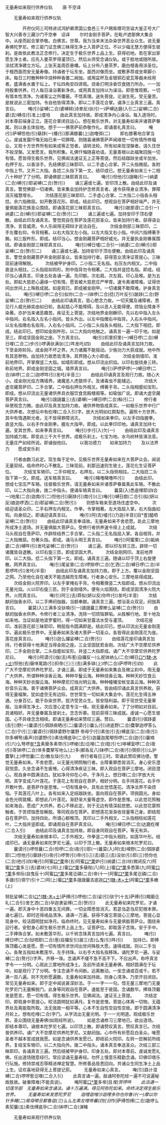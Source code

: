   无量寿如来观行供养仪轨
　　唐 不空译




　　无量寿如来观行供养仪轨

　　　　开府仪同三司特进试鸿胪卿肃国公食邑三千户赐紫赠司空谥大鉴正号大广智大兴善寺三藏沙门不空奉　诏译
　　尔时金刚手菩萨。在毗卢遮那佛大集会中。从座而起合掌恭敬。白佛言。世尊。我为当来末法杂染世界恶业众生。说无量寿佛陀罗尼。修三密门证念佛三昧得生净土入菩萨正位。不以少福无慧方便得生彼刹。是故依此教法正念修行。决定生于极乐世界上品上生。获得初地。若在家出家愿生净土者。应先入曼茶罗得灌顶已。然后从师受念诵仪轨。或于胜地或随所居。涂拭清净建立方坛。上张天盖周匝悬幡。坛上分布八曼茶罗。磨白檀香用涂圣位。于檀西面而安无量寿像。持诵者于坛东坐。面西对像而坐。或敷茅荐或坐卑脚小床。每日三时散种种华烧种种香置二阙伽。或用盆杯及金银铜石瓷瓦等器未经用者。盛满香水置于坛上。于坛四角安四贤瓶。烧香灯明涂香饮食随力所办。一一加持殷重供养。行人每日澡浴著新净衣。或用真言加持以为澡浴。即思惟观察。一切有情本性清净。为诸客尘之所覆蔽。不悟真理。迷失菩提。沦溺生死。受无量苦。是故说此三密加持。令自他皆得清净。即以二手莲花合掌。诵净三业真言三遍。真言曰。
　　唵(引)娑嚩(二合)婆嚩秫(诗聿反)驮(引一)萨嚩达磨(入引二)娑嚩(二合)婆(去)嚩戍(引准上)度唅
　　由此真言加持故。即成清净内心澡浴。每入道场时。对本尊前端身正立。莲花合掌闭目运心。想在极乐世界。对无量寿如来并诸菩萨眷属。则以身五体投地。想于一一佛菩萨前恭敬作礼。即诵普礼真言曰。
　　唵(引)萨嚩怛他(引)蘖跢(一)播(引)那满娜曩(上)迦噜弭(二)
　　即右膝著地合掌当心。虔诚发露忏悔无始已来一切罪障。则随喜诸佛菩萨声闻缘觉一切有情所修福业。又观十方世界所有如来成等正觉者。请转法轮。所有如来现涅槃者。请久住世不般涅槃。又发愿言。我所积集。礼佛忏悔随喜劝请。无量善根以此福聚回施一切有情。愿皆得生极乐世界。见佛闻法速证无上正等菩提。然后结跏趺坐或半加坐。右押于左。以香涂手。先结佛部三昧耶印。以二手虚心合掌。开二头指微屈。各附中指上节。又开二大指。各捻二头指下第一文。结印成已。想无量寿如来三十二相八十种好了了分明。即诵佛部三昧耶真言曰。
　　唵(引)怛他(引)誐睹(引一)纳婆(二合)嚩(引)耶裟嚩(二合)贺(引)
　　诵三遍或七遍。安印顶上散。由结此印及诵真言。警觉佛部一切诸佛。皆来集会加持护念修真言者。速令获得身业清净。罪障消灭福慧增长。
　　次结莲花部三昧耶印。二手虚心合掌。二大指二小指各头相捻。余六指微屈。如开敷莲花形。即成。结此印已。想观自在菩萨相好端严。并无量俱胝莲花族圣众围绕。即诵莲花部三昧耶真言曰。
　　唵(引)跛那谟(二合引一)纳婆(二合)嚩(引)耶娑嚩(二合)贺(引二)
　　诵三遍或七遍。加持安印于顶右便散。由结此印及诵真言。警觉观自在菩萨及莲花部圣众。皆来加持行者。获得语业清净。言音威肃。令人乐闻得无碍辩才说法自在。
　　次结金刚部三昧耶印。二手左覆右仰。令背相著。以右大指叉左小指。以左大指叉右小指。中间六指缚著手腕。如三股杵形。即成。结印当心。想金刚藏菩萨相好威光。并无量执金刚眷属围绕。即诵金刚部三昧耶真言曰。
　　唵(引)嚩日嚧(二合引一)纳婆(二合)嚩(引)耶娑嚩(二合)贺(引二)
　　诵三遍或七遍。加持安印于顶左便散。由结此印及诵真言。警觉金刚藏菩萨并金刚部圣众。皆来加持行者。获得意业清净证菩提心。三昧现前速得解脱。
　　次结被甲护身印。二小指二无名指。右压左内相叉。二中指直竖头相拄。二头指屈如钩形。附中指背勿令相著。二大指并竖捻名指。即成。结印当心诵真言。印身五处各诵一遍。先印额。次右肩。次左肩。印心及喉。是为五处。即起大慈悲心遍缘一切有情。愿皆被大慈悲庄严甲胄。速令离诸障难。证得世间出世间上上殊胜成就。如是观已。即成被金刚甲。一切诸魔不敢障难。护身真言曰。
　　唵(引)嚩日啰(二合引)拟你(二合一)钵啰(二合)捻(万叶反引)跛跢(二合)野娑嚩(二合)贺(引二)
　　由结此印诵真言。慈心愍念力故。一切天魔及诸障者。悉见行人威光赫奕由如日轮。各起慈心不能障碍。及以恶人无能得便。烦恼业障身不染著。亦护当来诸恶趣苦。疾证无上菩提。次结地界金刚橛印。先以右中指入左头中指间。右名指入左名小指间。皆头外出。以左中指缴右中指背。入右头中指间。以左名指缴右名指背。入右名小指间。二小指二头指各头相拄。二大指下相捻。即成。结此印已。想印如金刚杵形。以二大指向地触之。诵真言一遍一印于地。如是至三。即成坚固金刚之座。下方真言曰。
　　唵(引)抧里抧里(一)嚩日啰(二合)嚩日哩(二合二)步(引)啰满驮满驮(三)吽发吒(四)
　　由结此印及诵真言加持力故。下至金刚轮际。成金刚不坏之界。大力诸魔不能摇动。少施功力大获成就。地中所有其恶秽物。由加持力故悉皆清净。其界随心大小即成。
　　次结金刚墙印。准前地界印。开掌搩竖二大指。如墙形即成。想从印流出炽焰。以印右旋绕身三转。称前地界。即成金刚坚固之城。墙界真言曰。
　　唵(引)萨啰萨啰(一)嚩日啰(二合)钵啰(二合二)迦啰吽(引)发吒(半音三)
　　由结此印诵真言及观行力故。随心大小。成金刚光焰方隅墙界。诸魔恶人虎狼师子。及诸毒虫不能辅近。
　　次结大虚空藏菩萨印。二手合掌。二中指右押左外相叉。缚著手背。二头指相蹙如宝形。即成。想从印流出无量诸供养具衣服饮食宫殿楼阁等。如瑜伽广说。即诵大虚空藏菩萨真言曰。
　　唵(引)誐誐曩三(去)婆嚩(一)嚩日啰(二合)斛(引二)
　　修行者纵使观念力微。由此印及真言加持力故。诸供养物皆成真实。一如极乐世界中行广大供养者。次想坛中有纥哩(二合入引)字。放大光明如红颇梨色。遍照十方世界。其中有情遇斯光者。无不皆得罪障消灭。
　　次结如来拳印。以左手四指握拳。直竖大指。以右手作金刚拳。握左大指甲。即成。以此拳印印地。诵真言加持七遍。变其世界。如来拳真言曰。
　　唵(引)步(引入)欠(一)
　　由结此印及诵真言加持威力故。即变此三千大千世界。成极乐刹土。七宝为地。水鸟树林皆演法音。无量庄严如经所说。即诵伽他曰。
　　以我功德力　　如来加持力
　　及以法界力　　愿成安乐刹

　　行者由数习此定。现生每于定中。见极乐世界无量寿如来在大菩萨众会。闻说无量契经。临命终时心不散乱。三昧现前。刹那迅速则生彼土。莲花化生证菩萨位。
　　次结宝车辂印。二手仰相叉。右押左。以二头指侧相拄。二大指捻二头指下第一文。即成。送车辂真言曰。
　　唵(引)睹噜睹噜吽(引)
　　由结此印。想成七宝庄严车辂。往彼极乐世界。请无量寿如来并诸菩萨眷属乘此车辂。不散此印。以二大指向身。拨二中指头。便诵车辂真言曰。
　　曩莫(入)悉底哩耶(四合一)地尾(二合)迦南(引二)怛他(引)蘖跢(引)南(引)(三)唵(引)嚩日朗(二合引)拟(妍以反)娘迦啰洒(二合)耶娑嚩(二合)贺(引)
　　则想车辂来至道场住虚空中。
　　次结迎请圣众印。二手右押左内相叉。作拳。令掌相著。左大指屈入掌。右大指曲如钩。向身招之。即诵迎请真言曰。
　　唵(引)阿(去)嚧(引)力迦(半音)[目*壹]醯呬娑嚩(二合)贺(引)
　　由结此印诵真言奉请故。无量寿如来不舍悲愿。赴此三摩地所成净土道场。并无量俱胝大菩萨众。受修行者供养速令得上上成就。
　　次结马头观自在菩萨印。作辟除结界二手合掌。二头指二无名指屈入掌。各自相背。并二大指微屈。勿著头指。即成。诵马头明王真言曰。
　　唵(引)阿蜜栗(二合)姤纳婆(二合)嚩吽(引)发吒娑嚩(二合)贺(引)
　　诵三遍。即以印左转三匝。辟除一切诸魔皆自退散。以印右旋三匝。即成坚固大界。
　　次结金刚网印。准前地界印。以二大指。捻二头指下第一文。即成。诵真言三遍。随诵以印于顶上右旋便散。网界真言曰。
　　唵(引)尾娑普(二合)啰捺啰(二合)乞洒(二合)嚩日啰(二合)半惹啰吽(引)发吒(半音)
　　由结此印及诵真言加持力故。即于上方。覆以金刚坚固之网。乃至他化自在诸天不能违越而生障难。行者身心安乐。三摩地易得成就。
　　次结金刚火院界印。以左手掌掩右手背。令相著搩竖二大指即成。想从印流出无量光焰。火以印右旋三匝。则于金刚墙外。便有火焰围绕。即成坚固清净火院大界。火院真言曰。
　　唵(引)阿三(去)莽拟(妍以反)你吽(引)发吒(半音)
　　次结献阏伽香水印。以二手捧阏伽器。当额奉献。诵真言三遍。想浴圣众双足。阏伽真言曰。
　　曩莫(入)三满多没驮喃(引一)誐誐曩三摩糁么娑嚩(二合)贺(引)
　　由献阏伽香水供养。令修行者三业清净。洗除一切烦恼罪垢。从胜解行地。至十地及如来地。当证如是地波罗蜜时。得一切如来甘露法水受与灌顶。
　　次结花座印。准前莲花部三昧耶印。稍屈指令圆满即是。结此印已。想从印流出无量金刚莲华。遍此极乐世界中。无量寿如来及诸大菩萨一切圣众。各皆得此金刚莲花为座。莲花座真言曰。
　　唵(引)迦么攞娑嚩(二合)贺(引)
　　由结莲花座印诵真言加持。行者获得十地满足当得金刚之座。三业坚固犹若金刚。次结广大不空摩尼供养印。二手金刚合掌。二头指蹙如宝形。并竖二大指即成。诵广大不空摩尼供养陀罗尼曰。
　　唵(引)阿谟(引)伽(去)布惹(自攞反一)么抳钵纳么(二合)嚩日[口*(隸-木+士)](二合二)怛他(去)蘖哆尾路(引)抧帝(三)三(去)满多钵(上)啰(二合)萨啰吽(引四)
　　此广大不空摩尼供养陀罗尼。才诵三遍。即成于无量寿如来集会及微尘刹中。雨无量广大供养。所谓种种涂香云海。种种华鬘云海。种种烧香云海。种种天妙饮食云海。种种天妙衣服云海。种种摩尼灯烛光明云海。种种幢幡宝帐宝盖云海。种种天妙音乐云海。普于诸佛菩萨众会。成真实广大供养。皆由结印诵此真言供养故。获得无量福聚。犹如虚空无有边际。世世常生一切如来大集会中。莲花化生得五神通。分身百亿。能于杂染世界。拔济受苦众生。皆安隐利益。即于现世受无量果报。当来得生净土。次应澄心定意专注一缘。观无量寿如来。了了分明如对目前。具诸相好。并无量眷属及彼刹土。念念忻慕。现前获得三昧成就。虔诚一心愿生彼国。心不异缘念念相续。即诵无量寿如来赞叹三遍。赞曰。
　　曩谟(引)弭跢婆(去引)野(一)曩谟(引)弭跢庾晒(引二)曩谟(引)曩么(引)进底野(二合)麌拏迦啰答么(二合)宁(引三)曩谟(引)弭跢婆野尔曩野
帝母宁(引)素佉(引去)嚩底淫(二合)夜(引)你多嚩弩(鼻声)剑婆野(引)素佉缚底孕(二合引)迦曩迦尾唧怛啰(二合)迦(引)曩喃(引六)么弩啰[牟*含](引)素蘖多素带(引)啰棱(去)讫哩(二合)耽(引七)哆嚩室啰(二合)夜(引)答钵啰(二合)体多麌拏写地么(上)多(都各反八)钵啰(二合)夜(引)弭担(引)么护麌拏(上)啰怛曩(二合)散左琰(引九)
　　修行者每日三时。常诵此赞叹佛功德。警觉无量寿如来。不舍悲愿。以无量光明照触行者。业障重罪悉皆消灭。身心安乐澄寂悦意。久坐念诵不生疲惓。心得清净疾证三昧。即入观自在菩萨三摩地。闭目澄心。观自身中圆满洁白。犹如净月仰在心中。于净月上。想日哩(二合)字放大光明。其字变成八叶莲花。于莲花上有观自在菩萨。相好分明。左手持莲花。右手作开敷叶势。是菩萨作是思惟。一切有情身中。具有此觉悟莲花。清净法界不染烦恼。于其莲花八叶上。各有如来入定结跏趺坐。面向观自在菩萨。项佩圆光。身如金色光明晃耀。即想此八叶莲花。渐舒渐大量等虚空。即作是思惟。以此觉花照触如来海会。愿成广大供养。若心不移此定。则于无边有情深起悲愍。以此觉花蒙照触者。于苦烦恼悉皆解脱。等同观自在菩萨。即想莲花渐渐收敛量等己身。即结观自在菩萨印。加持四处。所谓心额喉顶。其印以二手外相叉。二头指相柱如莲花叶。二大指并竖即成。即诵观自在菩萨真言曰。
　　唵(引)嚩日啰(二合)达磨纥哩(二合入引)
　　由结此印及诵真言加持故。即自身同观自在菩萨。等无有异。
　　次结无量寿如来根本印。二手外相叉。作拳竖二中指头相跓。如莲华叶形。结成印已。诵无量寿如来陀罗尼七遍。以印于顶上散。无量寿如来根本陀罗尼曰。
　　曩谟(引)啰怛曩(二合)怛啰(二合)夜(引)耶(一)曩莫(入)阿(去)哩野(二合)弭跢婆耶(二)怛他(引)蘖跢(引)夜(引)啰贺(引)帝(引)三(去)藐三(去)没驮(引)耶(三)怛你也(二合)他(引四)唵(引)阿蜜[口*栗](二合)帝(五)阿蜜[口*栗](二合)妒(引)纳婆(二合)吠(微闭反六)阿蜜[口*栗](二合)多三(去)婆吠(七)阿(上)蜜[口*栗](二合)多蘖陛(八)阿(上)蜜[口*栗](二合)多悉第(九)阿蜜[口*栗](二合)多帝际(自曳反十)阿蜜[口*栗](二合)多尾讫磷(二合)帝(十一)阿蜜[口*栗](二合)多尾讫磷(二合)多誐(引)弭宁(引十二)阿(上)蜜[口*栗](二合)多誐誐曩吉底迦[口*(隸-木+士)](十三)阿蜜[口*栗](二合)多嫩
(上)


努批娑嚩(二合)[口*(隸-木+士)](十四)萨缚(引)啰他(二合)娑(引)驮宁(十五)萨缚(引)羯磨讫礼(二合引)舍乞洒(二合)孕迦隶娑缚(二合)贺(引)
　　此无量寿如来陀罗尼。才诵一遍。即灭身中十恶四重五无间罪。一切业障悉皆消灭。若苾刍苾刍尼犯根本罪。诵七遍已。即时还得戒品清净。诵满一万遍。获得不废忘菩提心三摩地。菩提心显现身中。皎洁圆明犹如净月。临命终时。见无量寿如来与无量俱胝菩萨众。围绕来迎行者。安慰身心即生极乐世界上品上生。证菩萨位。即取莲子念珠。安于手中。二手捧珠合掌。如未敷莲华形。以千转念珠真言加持七遍。真言曰。
　　唵(引)缚日啰(二合)狱呬耶(二合)惹(自攞反引)跛三(去)么曳(引)吽(引)
　　加持已。即捧珠顶戴心发是愿。愿一切有情所求世间出世间殊胜大愿。速得成就。则以二手当心。各聚五指如未敷莲华。左手持珠。以右手大指名指移珠。诵陀罗尼一遍。与娑嚩(二合)贺(引)字声。齐移一珠。念诵声不缓不急不高不下。不应出声。称呼真言字令一一分明。心观此三摩地所成净土。及前所请来无量寿佛。相好圆满在于坛中。如是观行了了分明。专注念诵不令间断。远离散动。一坐念诵或百或千。若不满一百八遍。则不充析愿遍数。无量寿如来加持故。则身心清净。乃至开目闭目。常见无量寿如来。即于定中闻说甚深妙法。于一一字一一句。悟无量三摩地门无量陀罗尼门无量解脱门。此身等同观自在菩萨。速能至于彼国。念诵数毕。捧珠顶戴发是愿言。愿一切有情。得生极乐世界。见佛闻法。速证无上菩提。
　　次结定印。即观身中菩提心。皎洁圆明犹如满月。复作是思惟。菩提心体离一切物。无蕴界处及离能取所取。法无我故一相平等。心本不生自性空自性空故。即于圆满清净月轮上。想有纥哩(二合)字门。从字流出无量光明。于一一光明道。观成极乐世界。圣众围绕无量寿佛(如观经所说)。
　　如是念诵修习三摩地已。欲出道场。即结本尊印。诵根本陀罗尼七遍。以印顶上散。即诵赞叹真言。赞叹真言已。次结普供养印。诵广大不空摩尼供养陀罗尼。又献阏伽。心中所有祈愿启白圣众。唯愿圣者不越本誓成就我愿。如是念诵供养发愿已。即结前火院印。左转一匝解前所结界。复结宝车辂印。以二大指向外。拨二中指头。诵本真言奉送圣众。次结三部三昧耶印。各诵真言三遍。然后结被甲护身印。印身五处。即对本尊前。虔诚发愿礼佛。任出道场随意经行。常应读诵无量寿经。勿怀上慢意乐精勤念诵。印佛印塔乐行坛施。修持禁戒忍辱精进禅定智慧。所修善品皆悉回向。共诸众生同生净土上品上生。证欢喜地获得无上菩提记莂。
　　无量寿如来心真言。
　　唵(引)路计湿嚩(二合)啰啰惹讫哩(二合入引)
　　此真言诵一遍。敌诵阿弥陀经一遍不可说遍秘故胜故。破重障难(不能具说)。
　　唵阿蜜[口*栗](二合)多帝[目*曳]贺啰吽
　　此法通一切莲华部　无量寿如来念诵法。诵十万遍满。得见阿弥陀如来。命终决定得生极乐世界。
　　无量寿如来发愿陀罗尼
　　迦哩迦噌沙迦哩多你也你鲁计(一)摩以你针多睹(二)尾母唧旦都鲁迦(三)么么左素左哩帝曩(四)[日*作]萨缚怛缚(二合)跛啰么素契曩(五)素佉缚底孕(二合)钵啰(二合)演睹

　　无量寿如来观行供养仪轨



